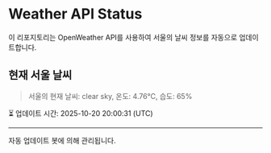 
# Weather API Status

이 리포지토리는 OpenWeather API를 사용하여 서울의 날씨 정보를 자동으로 업데이트합니다.

## 현재 서울 날씨
> 서울의 현재 날씨: clear sky, 온도: 4.76°C, 습도: 65%

⏳ 업데이트 시간: 2025-10-20 20:00:31 (UTC)

---
자동 업데이트 봇에 의해 관리됩니다.
